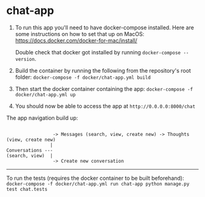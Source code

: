 # chat-app

1. To run this app you'll need to have docker-compose installed.
    Here are some instructions on how to set that up on MacOS: https://docs.docker.com/docker-for-mac/install/

    Double check that docker got installed by running `docker-compose --version`.

2. Build the container by running the following from the repository's root folder: `docker-compose -f docker/chat-app.yml build`

2. Then start the docker container containing the app: `docker-compose -f docker/chat-app.yml up`

3. You should now be able to access the app at `http://0.0.0.0:8000/chat`


The app navigation build up:

```

                 -> Messages (search, view, create new) -> Thoughts (view, create new)
                |
Conversations ---
(search, view)  |
                 -> Create new conversation
```


---------------

To run the tests (requires the docker container to be built beforehand):
`docker-compose -f docker/chat-app.yml run chat-app python manage.py test chat.tests`

